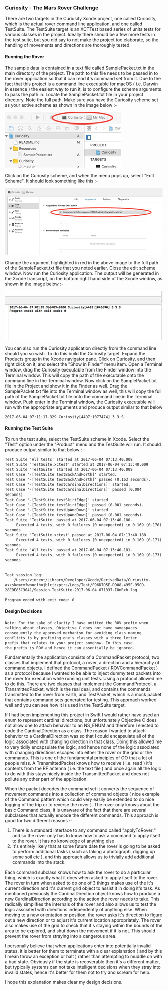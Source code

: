 ### Curiosity - The Mars Rover Challenge

There are two targets in the Curiosity Xcode project, one called Curiosity, which is the actual rover command line application, and one called TestSuite. The TestSuite target is an XCTTest based series of units tests for various classes in the project. Ideally there should be a few more tests in the test suite, but you did say to not make the project too elaborate, so the handling of movements and directions are thoroughly tested.

#### Running the Rover

The sample data is contained in a text file called SamplePacket.txt in the main directory of the project. The path to this file needs to be passed in to the rover application so that it can read it's command set from it. Due to the fact that this project is a command line executable for macOS ( i.e. Darwin in essence ) the easiest way to run it, is to configure the scheme arguments to pass the path in. Locate the SamplePacket.txt file in your project directory. Note the full path. Make sure you have the Curiosity scheme set as your active scheme as shown in the image below :-

![](./image1.jpeg)

Click on the Curiosity scheme, and when the menu pops up, select "Edit Scheme". It should look something like this :-

![](./image2.jpeg)

Change the argument highlighted in red in the above image to the full path of the SamplePacket.txt file that you noted earlier. Close the edit scheme window. Now run the Curiosity application. The output will be generated in the Xcode transcript, on the bottom right hand side of the Xcode window, as shown in the image below :-

![](./image3.jpeg)

You can also run the Curiosity application directly from the command line should you so wish. To do this build the Curiosity target. Expand the Products group in the Xcode navigator pane. Click on Curiosity, and then right click on it, and select the "Show in Finder" menu item. Open a Terminal window, drag the Curiosity executable from the Finder window into the Terminal window. This will copy the path of the executable onto the command line in the Terminal window. Now click on the SamplePacket.txt file in the Project and show it in the Finder as well. Drag the SamplePacket.txt file into the Terminal window as well, this will copy the full path of the SamplePacket.txt file onto the command line in the Terminal window. Push enter in the Terminal window, the Curiosity executable will run with the appropriate arguments and produce output similar to that below

~~~~
2017-06-04 07:11:17.329 Curiosity[4497:1077474] 3 3 S
~~~~

#### Running the Test Suite

To run the test suite, select the TestSuite scheme in Xcode. Select the "Test" option under the "Product" menu and the TestSuite will run. It should produce output similar to that below :-

~~~~
Test Suite 'All tests' started at 2017-06-04 07:13:40.008
Test Suite 'TestSuite.xctest' started at 2017-06-04 07:13:40.009
Test Suite 'TestSuite' started at 2017-06-04 07:13:40.009
Test Case '-[TestSuite testBackAndForth]' started.
Test Case '-[TestSuite testBackAndForth]' passed (0.163 seconds).
Test Case '-[TestSuite testCardinalDirections]' started.
Test Case '-[TestSuite testCardinalDirections]' passed (0.004 seconds).
Test Case '-[TestSuite testSkirtEdge]' started.
Test Case '-[TestSuite testSkirtEdge]' passed (0.001 seconds).
Test Case '-[TestSuite testUpAndDown]' started.
Test Case '-[TestSuite testUpAndDown]' passed (0.001 seconds).
Test Suite 'TestSuite' passed at 2017-06-04 07:13:40.180.
	 Executed 4 tests, with 0 failures (0 unexpected) in 0.169 (0.170) seconds
Test Suite 'TestSuite.xctest' passed at 2017-06-04 07:13:40.180.
	 Executed 4 tests, with 0 failures (0 unexpected) in 0.169 (0.171) seconds
Test Suite 'All tests' passed at 2017-06-04 07:13:40.181.
	 Executed 4 tests, with 0 failures (0 unexpected) in 0.169 (0.173) seconds


Test session log:
	/Users/vincent/Library/Developer/Xcode/DerivedData/Curiosity-axzskomcxfwoocfhojblcizzptrs/Logs/Test/F96D7D5E-DD08-495F-95CD-28EDE85C3041/Session-TestSuite-2017-06-04_071337-I8nRxh.log

Program ended with exit code: 0
~~~~

#### Design Decisions

~~~~
Note: For the sake of clarity I have omitted the ROV prefix when 
talking about classes, Objective C does not have namespaces 
consequently the approved mechanism for avoiding class naming 
conflicts is by prefixing one's classes with a three letter 
prefix that relates to your project somehow. In this case 
the prefix is ROV and hence it can essentially be ignored.
~~~~

Fundamentally the application consists of a CommandPacket protocol, two classes that implement that protocol, a rover, a direction and a hierarchy of command objects. I defined the CommandPacket ( ROVCommandPacket ) as a protocol because I wanted to be able to inject dummy test packets into the rover for execution while running unit tests. Using a protocol allowed me to do this. There are two classes that implement the CommandProtocol, a TransmittedPacket, which is the real deal, and contains the commands transmitted to the rover from Earth, and TestPacket, which is a mock packet that contains command sets generated for testing. This approach worked well and you can see how it is used in the TestSuite target. 

If I had been implementing this project in Swift I would rather have used an enum to represent cardinal directions, but unfortunately Objective C does not allow one to attach behavior to an NS_ENUM and therefore I elected to code the CardinalDirection as a class. The reason I wanted to attach behavior to a CardinalDirection was so that I could encapsulate all of the logic associated with changing direction in that class. Doing this allowed me to very tidily encapsulate the logic, and hence none of the logic associated with changing directions escapes into either the rover or the grid or the commands. This is one of the fundamental principles of OO that a lot of people miss. A TransmittedPacket knows how to receive ( i.e. read ) it's contents from the RF antenna ( i.e. the text file ) and once again all the logic to do with this stays nicely inside the TransmittedPacket and does not pollute any other part of the application. 

When the packet decodes the command set it converts the sequence of movement commands into a collection of command objects ( nice example of the Command pattern which could very easily be extended to do nice logging of the trip or to reverse the rover ). The rover only knows about the basic Command class, it is unaware of the fact that there are several subclasses that actually encode the different commands. This approach is good for two different reasons :-

1. There is a standard interface to any command called "applyToRover:" and so the rover only has to know how to ask a command to apply itself to the rover. It has no knowledge of anything else
2. It's entirely likely that at some future date the rover is going to be asked to perform additional tasks ( such as taking a photograph, digging up some soil etc ), and this approach allows us to trivially add additional commands into the stack.

Each command subclass knows how to ask the rover to do a particular thing, which is exactly what it does when asked to apply itself to the rover. The rover in turn when asked to do one of 3 things makes use of the it's current direction and it's current grid object to assist it in doing it's task. As mentioned previously the CardinalDirection object knows how to produce a new CardinalDirection according to the action the rover needs to take. This radically simplifies the internals of the rover and also allows us to test the logic assciated with directions independently of anything else. When moving to a new orientation or position, the rover asks it's direction to figure out a new direction or to adjust it's current location appropriately. The rover also makes use of the grid to check that it's staying within the bounds of the area to be explored, and shut down the movement if it is not. This should prevent the rover from straying into a dangerous area. 

I personally believe that when applications enter into potentially invalid states, it is better for them to terminate with a clear explanation ( and by this I mean throw an exception or halt ) rather than attempting to muddle on with a bad state. Obviously if the state is recoverable then it's a different matter, but typically systems can not take intelligent decisions when they stray into invalid states, hence it's better for them not to try and scream for help. 

I hope this explanation makes clear my design decisions. 
